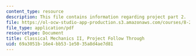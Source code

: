 ```yaml
---
content_type: resource
description: This file contains information regarding project part 2.
file: https://ol-ocw-studio-app-production.s3.amazonaws.com/courses/8-223-classical-mechanics-ii-january-iap-2017/69a3051b16e4bb531e5035a8d4ae7d81_MIT8_223IAP17_ProjectPart2.pdf
file_type: application/pdf
resourcetype: Document
title: Classical Mechanics II, Project Follow Through
uid: 69a3051b-16e4-bb53-1e50-35a8d4ae7d81
---
```

